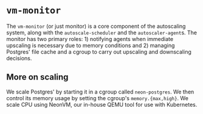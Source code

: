 # `vm-monitor`

The `vm-monitor` (or just monitor) is a core component of the autoscaling system,
along with the `autoscale-scheduler` and the `autoscaler-agent`s. The monitor has
two primary roles: 1) notifying agents when immediate upscaling is necessary due
to memory conditions and 2) managing Postgres' file cache and a cgroup to carry
out upscaling and downscaling decisions.

## More on scaling

We scale Postgres' by starting it in a cgroup called `neon-postgres`. We then
control its memory usage by setting the cgroup's `memory.{max,high}`. We scale
CPU using NeonVM, our in-house QEMU tool for use with Kubernetes.
